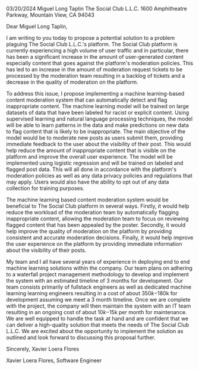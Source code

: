 03/20/2024
Miguel Long Taplin
The Social Club L.L.C.
1600 Amphitheatre Parkway, Mountain View, CA 94043

Dear Miguel Long Taplin,

I am writing to you today to propose a potential solution to a problem plaguing The Social Club L.L.C.'s platform. The Social Club platform is currently experiencing a high volume of user traffic and in particular, there has been a significant increase in the amount of user-generated content especially content that goes against the platform's moderation policies. This has led to an increase in the amount of moderation request tickets to be processed by the moderation team resulting in a backlog of tickets and a decrease in the quality of moderation on the platform.

To address this issue, I propose implementing a machine learning-based content moderation system that can automatically detect and flag inappropriate content. The machine learning model will be trained on large datasets of data that have been labeled for racist or explicit content. Using supervised learning and natural language processing techniques, the model will be able to learn patterns in the data and make predictions on new data to flag content that is likely to be inappropriate. The main objective of the model would be to moderate new posts as users submit them, providing immediate feedback to the user about the visibility of their post. This would help reduce the amount of inappropriate content that is visible on the platform and improve the overall user experience. The model will be implemented using logistic regression and will be trained on labeled and flagged post data. This will all done in accordance with the platform's moderation policies as well as any data privacy policies and regulations that may apply. Users would also have the ability to opt out of any data collection for training purposes.

The machine learning based content moderation system would be beneficial to The Social Club platform in several ways. Firstly, it would help reduce the workload of the moderation team by automatically flagging inappropriate content, allowing the moderation team to focus on reviewing flagged content that has been appealed by the poster. Secondly, it would help improve the quality of moderation on the platform by providing consistent and accurate moderation decisions. Finally, it would help improve the user experience on the platform by providing immediate information about the visibility of their posts.

My team and I all have several years of experience in deploying end to end machine learning solutions within the company. Our team plans on adhering to a waterfall project management methodology to develop and implement the system with an estimated timeline of 3 months for development. Our team consists primarily of fullstack engineers as well as dedicated machine learning learning engineers resulting in a cost of about $350k-$180k for development assuming we meet a 3 month timeline. Once we are complete with the project, the company will then maintain the system with an IT team resulting in an ongoing cost of about $10k-$15k per month for maintenance. We are well equipped to handle the task at hand and are confident that we can deliver a high-quality solution that meets the needs of The Social Club L.L.C. We are excited about the opportunity to implement the solution as outlined and look forward to discussing this proposal further.

Sincerely,
Xavier Loera Flores

Xavier Loera Flores, Software Engineer
